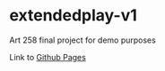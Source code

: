 # extendedplay-v1
Art 258 final project for demo purposes

Link to [Github Pages](https://michaelcamino.github.io/extendedplay-v1)
